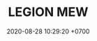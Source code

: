 ---
layout: teamCard3
permalink: /team/:title.html
categories: LA2024JN LIN1 LIN2 LIN3 LIN5 LIN6 LIN9  LIN10 
maincover: /assets/logos/LGN.png
puntosLJMAYO24: 17
date: 2020-08-28 10:29:20 +0700
title: LEGION MEW
route: /liga-naranja
tag: johto042024
color: black
puntosLJ202404: 12
grupo: sur
background: '#F16C38'
cover: /assets/backCard.png
team: LEGION MEW
ID: LGNM
puntos: 15
pj: 6
#PARTIDO 1
j1: RONDA 1
p1: LEGIO MEW 
pp1: POA GIRLS
bg1: rock rock
r1: 3
rr1: 0
pt1: 3
pj1: 1
#PARTIDO 2
j2: RONDA 2
p2: LEGION MEW 
pp2: TEAM AQUA
bg2: rock rock
r2: 
rr2: 
pt2: 0
pj2: 0
#PARTIDO 3
j3: RONDA 3
p3: LEGION MEW
pp3: RISING STARS
bg3: rock
r3: 3
rr3: 0
pt3: 3
pj3: 1
#PARTIDO 4
j4: RONDA 4
bg4: rock 
p4: LEGION MEW
r4: 0
pp4: IL REBORN
rr4: 3
pt4: 0
pj4: 1
#PARTIDO 5
j5: RONDA 5
p5: LEGION MEW
pp5: LOT
bg5: rock 
r5: 3
rr5: 0
pt5: 3
pj5: 1
#PARTIDO 6
j6: RONDA 6
p6: LEGION MEW
pp6: LEGION P&S
bg6: rock 
r6: 
rr6: 
pt6: 0
pj6: 0
#PARTIDO 7
j7: RONDA 7
p7:  LEGION MEW
pp7: 7DS
bg7: rock 
r7: 3
rr7: 0
pt7: 3
pj7: 1
#PARTIDO 8
j8: RONDA 8
p8:  LEGION MEW
pp8: EK BLACK
bg8: rock 
r8: 3
rr8: 0
pt8: 3
pj8: 1
#PARTIDO 9
j9: RONDA 9
p9: LEGION MEW
pp9: TSA
bg9: rock
r9: 
rr9: 
pt9: 0
pj9: 0
#PARTIDO 10
j10: RONDA 10
p10: LEGION MEW
pp10: STAR-TEC B
bg10: rock 
r10: 
rr10: 
pt10: 0
pj10: 0
#PARTIDO 11
j11: RONDA 11
p11: LEGION MEW
pp11: DESCANSO
bg11: rock 
r11: 
rr11: 
pt11: 0
pj11: 0
hora: '21:10'
# pj: 11
# pt1: 1
# pt2: 3
# pt3: 2
# pt4: 3
# pt5: 0
# pt6: 3
# pt7: 0
# pt8: 1
# pt9: 0
# pt10: 1
# pt11: 3
# p1: ZODIAC
# r1: 2
# bg1: rock bg-warning
# rr1: 1
# pp1: DFS DMD
# p2: DFS DMD
# r2: 3
# rr2: 0
# bg2: rock bg-success
# pp2: MBO
# p3: DFS DMD
# r3: 2
# bg3: rock bg-info
# rr3: 1
# pp3: LAST BREATH
# p4:  DFS RUBY
# r4: 0
# bg4: rock bg-success
# rr4: 3
# pp4: DFS DMD
# p5:  no smite
# r5: 3
# bg5: rock bg-danger
# rr5: 0
# pp5: dfs dmd
# p6: jas
# r6: 0
# rr6: 3
# bg6: rock bg-success
# pp6: dfs dmd
# p7:  DFS DMD
# r7: 0
# rr7: 2
# bg7: rock bg-danger
# pp7: SOJ
# p8:  DFS DMD
# r8: 1
# bg8: rock bg-warning
# rr8: 2
# pp8: T. SATISFACTION
# p9:  DFS DMD
# r9: 0
# bg9: rock bg-danger
# rr9: 3
# pp9: S. VANGUARD
# p10:  HGO
# r10: 2
# rr10: 1
# bg10: rock bg-warning
# pp10: DFS DM
# p11: hg regios
# r11: 0
# rr11: 3
# bg11: rock bg-success
# pp11: dfs dmd
##torneos
rango: ACERO
bg: bg-johto 
torneo1: Lj my24
tps1: IN PROGRESS
tb1: card-johto
timg1: /assets/logos/LIGA-JOHTO.png
---